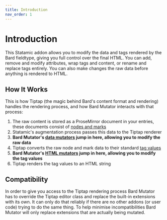 ```yaml
---
title: Introduction
nav_order: 1
---
```


# Introduction

This Statamic addon allows you to modify the data and tags rendered by the Bard fieldtype, giving you full control over the final HTML. You can add, remove and modify attributes, wrap tags and content, or rename and replace tags entirely. You can also make changes the raw data before anything is rendered to HTML.

## How It Works

This is how Tiptap (the magic behind Bard's content format and rendering) handles the rendering process, and how Bard Mutator interacts with that process:

1. The raw content is stored as a ProseMirror document in your entries, these documents consist of [nodes and marks](data-formats.html)
2. Statamic's augmentation process passes this data to the Tiptap renderer
3. **Bard Mutator's [data mutators](mutators.html#data-mutators) jump in here, allowing you to modify the raw data**
4. Tiptap converts the raw node and mark data to their standard [tag values](data-formats.html#html-values)
5. **Bard Mutator's [HTML mutators](mutators.html#html-mutators) jump in here, allowing you to modify the tag values**
6. Tiptap renders the tag values to an HTML string

## Compatibility

In order to give you access to the Tiptap rendering process Bard Mutator has to override the Tiptap editor class and replace the built-in extensions with its own. It can only do that reliably if there are no other addons (or user code) trying to do the same thing. To help minimise incompatibilities Bard Mutator will only replace extensions that are actually being mutated.